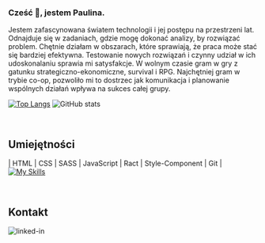 ### Cześć 👋, jestem Paulina.

Jestem zafascynowana światem technologii i jej postępu na przestrzeni lat.
Odnajduje się w zadaniach, gdzie mogę dokonać analizy, by rozwiązać problem. Chętnie działam w obszarach, które sprawiają, że praca może stać się bardziej efektywna. Testowanie nowych rozwiązań i czynny udział w ich udoskonalaniu sprawia mi satysfakcje.
W wolnym czasie gram w gry z gatunku strategiczno-ekonomiczne, survival i RPG. Najchętniej gram w trybie co-op, pozwoliło mi to dostrzec jak komunikacja i planowanie wspólnych działań wpływa na sukces całej grupy.


[![Top Langs](https://github-readme-stats.vercel.app/api/top-langs/?username=Paullina26)](https://github.com/anuraghazra/github-readme-stats) ![GitHub stats](https://github-readme-stats.vercel.app/api?username=Paullina26&show_icons=true) 


</br><h2>Umiejętności</h2>
| HTML | CSS | SASS | JavaScript | Ract | Style-Component | Git |
<br>
[![My Skills](https://skillicons.dev/icons?i=html,css,sass,js,react,styledcomponents,git)](https://skillicons.dev)

<br><h2> Kontakt</h2>[<img align="left" alt="linked-in" src="https://img.shields.io/badge/linkedin-%230077B5.svg?&style=for-the-badge&logo=linkedin&logoColor=white" />](https://www.linkedin.com/in/paulina-golenia26/)







<!--
</br><h2>Projekty</h2>
<br><h3>Serwis ogłoszeniowy</h3>
<br>Status Projektu: W trakcie 
<br>Technologie: JavaScript, React, style-component
<br>Cele projektu: 
Obsługa użytkowników. Dodawanie, filtrowanie ogłoszeń. Komunikacja z bazą danych.
<br>Opis projektu: 
Jest to uproszczona wersja popularnego serwisu ogłoszeniowego.  
<br><h3>Karty Star Wars</h3>
<br>![GitHub metrics](https://metrics.lecoq.io/Paullina26)  
**Paullina26/Paullina26** is a ✨ _special_ ✨ repository because its `README.md` (this file) appears on your GitHub profile.

Here are some ideas to get you started:

- 🔭 I’m currently working on ...
- 🌱 I’m currently learning ...
- 👯 I’m looking to collaborate on ...
- 🤔 I’m looking for help with ...
- 💬 Ask me about ...
- 📫 How to reach me: ...
- 😄 Pronouns: ...
- ⚡ Fun fact: ...
-->
